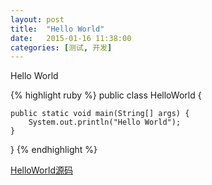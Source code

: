 ```yaml
---
layout: post
title:  "Hello World"
date:   2015-01-16 11:38:00
categories: [测试, 开发]
---
```

Hello World

{% highlight ruby %}
public class HelloWorld {

	public static void main(String[] args) {
		System.out.println("Hello World");
	}

}
{% endhighlight %}

[HelloWorld源码][HelloWorld]

[HelloWorld]:  https://github.com/E1110CNotFound/HelloWorld
